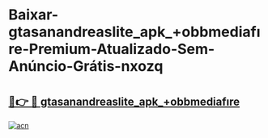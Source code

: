 # Baixar-gtasanandreaslite_apk_+obbmediafıre-Premium-Atualizado-Sem-Anúncio-Grátis-nxozq

# <h2><a href="https://c2ovtl.esa.edu.pl?src=gtasanandreaslite_apk_+obbmediafıre&ref=nxozq">🔗👉 🔴 gtasanandreaslite_apk_+obbmediafıre</a></h2>

[![acn](https://github.com/user-attachments/assets/0f9c940e-d8b0-45ae-aac7-cd30a18b3e1c)](https://c2ovtl.esa.edu.pl?src=gtasanandreaslite_apk_+obbmediafıre&ref=nxozq)


